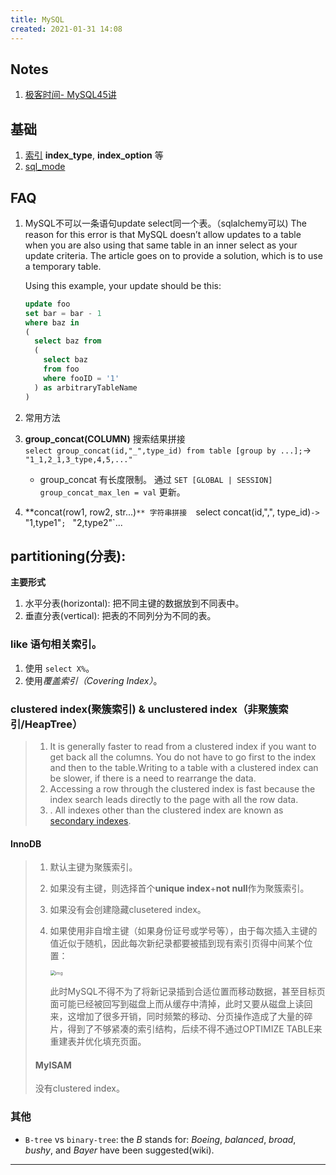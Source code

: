 ```yaml
---
title: MySQL
created: 2021-01-31 14:08
---
```


## Notes
1. [极客时间- MySQL45讲](210726-1832.md)

## 基础
1. [索引](210727-1803.md) 
   **index_type**, **index_option** 等
2. [sql_mode](210729-1418.md)

  
## FAQ
1. MySQL不可以一条语句update select同一个表。（sqlalchemy可以) 
   The reason for this error is that MySQL doesn’t allow updates to a table when you are also using that same table in an inner select as your update criteria. The article goes on to provide a solution, which is to use a temporary table.

   Using this example, your update should be this:
   ```sql
   update foo
   set bar = bar - 1
   where baz in
   (
     select baz from
     (
       select baz
       from foo
       where fooID = '1'
     ) as arbitraryTableName
   )
   ```
2. 常用方法
  1. **group_concat(COLUMN)** 搜索结果拼接  
     `select group_concat(id,"_",type_id) from table [group by ...];`-> `"1_1,2_1,3_type,4,5,..."`  
	 * group_concat 有长度限制。 通过 `SET [GLOBAL | SESSION] group_concat_max_len = val` 更新。 

  2. **concat(row1, row2, str...)`** 字符串拼接 
       `select concat(id,",", type_id)`-> `"1,type1"`; ` "2,type2"`...

## partitioning(分表):
**主要形式**
  1. 水平分表(horizontal): 把不同主键的数据放到不同表中。
  2. 垂直分表(vertical): 把表的不同列分为不同的表。

### like 语句相关索引。

1. 使用 `select X%`。
2. 使用*覆盖索引（Covering Index）*。

### clustered index(聚簇索引) & unclustered index（非聚簇索引/HeapTree）

> 1. It is generally faster to read from a clustered index if you want to get back all the columns. You do not have to go first to the index and then to the table.Writing to a table with a clustered index can be slower, if there is a need to rearrange the data.
> 2. Accessing a row through the clustered index is fast because the index search leads directly to the page with all the row data.
> 3. . All indexes other than the clustered index are known as [secondary indexes](https://dev.mysql.com/doc/refman/5.7/en/glossary.html#glos_secondary_index).

#### InnoDB
>
> 1. 默认主键为聚簇索引。
>
> 2. 如果没有主键，则选择首个**unique index**+**not null**作为聚簇索引。
>
> 3. 如果没有会创建隐藏clusetered index。
>
> 4. 如果使用非自增主键（如果身份证号或学号等），由于每次插入主键的值近似于随机，因此每次新纪录都要被插到现有索引页得中间某个位置：
>
>    <img src="../https://raw.githubusercontent.com/e1nfalda/IAaFaJdFLzSk/ignore/uPic/14.png" alt="img" style="zoom:50%;" />
>
>    此时MySQL不得不为了将新记录插到合适位置而移动数据，甚至目标页面可能已经被回写到磁盘上而从缓存中清掉，此时又要从磁盘上读回来，这增加了很多开销，同时频繁的移动、分页操作造成了大量的碎片，得到了不够紧凑的索引结构，后续不得不通过OPTIMIZE TABLE来重建表并优化填充页面。
>
> #### MyISAM
>
> 没有clustered index。

### 其他

- `B-tree` vs `binary-tree`: the *B* stands for: *Boeing*, *balanced*, *broad*, *bushy*, and *Bayer* have been suggested(wiki).

----

[^覆盖索引]: Covering Index， an index that contains all of, and possibly more, the columns you need for your query.

[^聚簇索引vs非聚簇索引]: https://web.archive.org/web/20200602095140/https://www.guru99.com/clustered-vs-non-clustered-index.html
[^ B树 MySQL InnoDB MyASIM]: https://web.archive.org/web/20200426152916/http://blog.codinglabs.org/articles/theory-of-mysql-index.html

